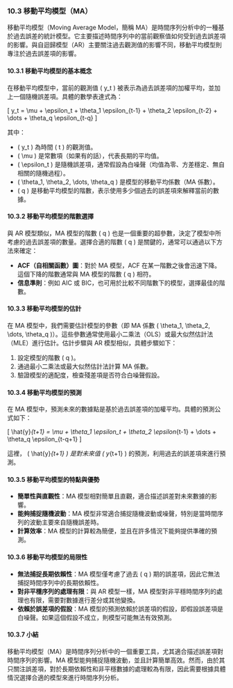 ### 10.3 移動平均模型（MA）

移動平均模型（Moving Average Model，簡稱 MA）是時間序列分析中的一種基於過去誤差的統計模型。它主要描述時間序列中的當前觀察值如何受到過去誤差項的影響。與自迴歸模型（AR）主要關注過去觀測值的影響不同，移動平均模型則專注於過去誤差項的影響。

#### 10.3.1 移動平均模型的基本概念

在移動平均模型中，當前的觀測值 \( y_t \) 被表示為過去誤差項的加權平均，並加上一個隨機誤差項。具體的數學表達式為：

\[
y_t = \mu + \epsilon_t + \theta_1 \epsilon_{t-1} + \theta_2 \epsilon_{t-2} + \dots + \theta_q \epsilon_{t-q}
\]

其中：
- \( y_t \) 為時間 \( t \) 的觀測值。
- \( \mu \) 是常數項（如果有的話），代表長期的平均值。
- \( \epsilon_t \) 是隨機誤差項，通常假設為白噪聲（均值為零、方差穩定、無自相關的隨機過程）。
- \( \theta_1, \theta_2, \dots, \theta_q \) 是模型的移動平均係數（MA 係數）。
- \( q \) 是移動平均模型的階數，表示使用多少個過去的誤差項來解釋當前的數據。

#### 10.3.2 移動平均模型的階數選擇

與 AR 模型類似，MA 模型的階數 \( q \) 也是一個重要的超參數，決定了模型中所考慮的過去誤差項的數量。選擇合適的階數 \( q \) 是關鍵的，通常可以通過以下方法來確定：
- **ACF（自相關函數）圖**：對於 MA 模型，ACF 在某一階數之後會迅速下降。這個下降的階數通常與 MA 模型的階數 \( q \) 相符。
- **信息準則**：例如 AIC 或 BIC，也可用於比較不同階數下的模型，選擇最佳的階數。

#### 10.3.3 移動平均模型的估計

在 MA 模型中，我們需要估計模型的參數（即 MA 係數 \( \theta_1, \theta_2, \dots, \theta_q \)）。這些參數通常使用最小二乘法（OLS）或最大似然估計法（MLE）進行估計。估計步驟與 AR 模型相似，具體步驟如下：
1. 設定模型的階數 \( q \)。
2. 通過最小二乘法或最大似然估計法計算 MA 係數。
3. 驗證模型的適配度，檢查殘差項是否符合白噪聲假設。

#### 10.3.4 移動平均模型的預測

在 MA 模型中，預測未來的數據點是基於過去誤差項的加權平均。具體的預測公式如下：

\[
\hat{y}_{t+1} = \mu + \theta_1 \epsilon_t + \theta_2 \epsilon_{t-1} + \dots + \theta_q \epsilon_{t-q+1}
\]

這裡， \( \hat{y}_{t+1} \) 是對未來值 \( y_{t+1} \) 的預測，利用過去的誤差項來進行預測。

#### 10.3.5 移動平均模型的特點與優勢

- **簡單性與直觀性**：MA 模型相對簡單且直觀，適合描述誤差對未來數據的影響。
- **能夠捕捉隨機波動**：MA 模型非常適合捕捉隨機波動或噪聲，特別是當時間序列的波動主要來自隨機誤差時。
- **計算效率**：MA 模型的計算較為簡便，並且在許多情況下能夠提供準確的預測。

#### 10.3.6 移動平均模型的局限性

- **無法捕捉長期依賴性**：MA 模型僅考慮了過去 \( q \) 期的誤差項，因此它無法捕捉時間序列中的長期依賴性。
- **對非平穩序列的處理有限**：與 AR 模型一樣，MA 模型對非平穩時間序列的處理也有限，需要對數據進行差分或其他變換。
- **依賴於誤差項的假設**：MA 模型的預測依賴於誤差項的假設，即假設誤差項是白噪聲。如果這個假設不成立，則模型可能無法有效預測。

#### 10.3.7 小結

移動平均模型（MA）是時間序列分析中的一個重要工具，尤其適合描述誤差項對時間序列的影響。MA 模型能夠捕捉隨機波動，並且計算簡單高效。然而，由於其只關注誤差項，對於長期依賴性和非平穩數據的處理較為有限，因此需要根據具體情況選擇合適的模型來進行時間序列分析。
